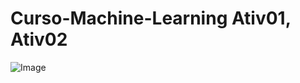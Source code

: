 # Curso-Machine-Learning Ativ01, Ativ02

![Image](https://github.com/user-attachments/assets/6ca08402-f7d9-42a8-b180-ae5608c78734)
